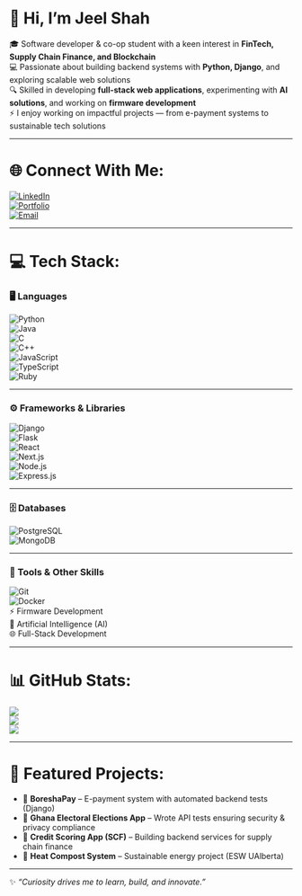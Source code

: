 # 👋 Hi, I’m **Jeel Shah**  
🎓 Software developer & co-op student with a keen interest in **FinTech, Supply Chain Finance, and Blockchain**  
💻 Passionate about building backend systems with **Python, Django**, and exploring scalable web solutions  
🔍 Skilled in developing **full-stack web applications**, experimenting with **AI solutions**, and working on **firmware development**  
⚡ I enjoy working on impactful projects — from e-payment systems to sustainable tech solutions  

---

# 🌐 Connect With Me:
[![LinkedIn](https://img.shields.io/badge/LinkedIn-0A66C2?style=for-the-badge&logo=linkedin&logoColor=white)](https://linkedin.com/in/your-link)  
[![Portfolio](https://img.shields.io/badge/Portfolio-000?style=for-the-badge&logo=vercel&logoColor=white)](https://your-portfolio-link.com)  
[![Email](https://img.shields.io/badge/Email-EB4432?style=for-the-badge&logo=gmail&logoColor=white)](mailto:your.email@example.com)

---

# 💻 Tech Stack:

### 🖥️ Languages
![Python](https://img.shields.io/badge/python-3670A0?style=for-the-badge&logo=python&logoColor=ffdd54)  
![Java](https://img.shields.io/badge/java-%23ED8B00.svg?style=for-the-badge&logo=java&logoColor=white)  
![C](https://img.shields.io/badge/c-%2300599C.svg?style=for-the-badge&logo=c&logoColor=white)  
![C++](https://img.shields.io/badge/c++-%2300599C.svg?style=for-the-badge&logo=c%2B%2B&logoColor=white)  
![JavaScript](https://img.shields.io/badge/javascript-%23323330.svg?style=for-the-badge&logo=javascript&logoColor=%23F7DF1E)  
![TypeScript](https://img.shields.io/badge/typescript-%23007ACC.svg?style=for-the-badge&logo=typescript&logoColor=white)  
![Ruby](https://img.shields.io/badge/ruby-%23CC342D.svg?style=for-the-badge&logo=ruby&logoColor=white)

---

### ⚙️ Frameworks & Libraries
![Django](https://img.shields.io/badge/django-%23092E20.svg?style=for-the-badge&logo=django&logoColor=white)  
![Flask](https://img.shields.io/badge/flask-%23000.svg?style=for-the-badge&logo=flask&logoColor=white)  
![React](https://img.shields.io/badge/react-%2320232a.svg?style=for-the-badge&logo=react&logoColor=%2361DAFB)  
![Next.js](https://img.shields.io/badge/next.js-%23000000.svg?style=for-the-badge&logo=nextdotjs&logoColor=white)  
![Node.js](https://img.shields.io/badge/node.js-6DA55F?style=for-the-badge&logo=node.js&logoColor=white)  
![Express.js](https://img.shields.io/badge/express.js-%23404d59.svg?style=for-the-badge&logo=express&logoColor=%2361DAFB)

---

### 🗄️ Databases
![PostgreSQL](https://img.shields.io/badge/postgresql-%23316192.svg?style=for-the-badge&logo=postgresql&logoColor=white)  
![MongoDB](https://img.shields.io/badge/MongoDB-%234ea94b.svg?style=for-the-badge&logo=mongodb&logoColor=white)

---

### 🔧 Tools & Other Skills
![Git](https://img.shields.io/badge/git-%23F05033.svg?style=for-the-badge&logo=git&logoColor=white)  
![Docker](https://img.shields.io/badge/docker-%230db7ed.svg?style=for-the-badge&logo=docker&logoColor=white)  
⚡ Firmware Development  
🤖 Artificial Intelligence (AI)  
🌐 Full-Stack Development  

---

# 📊 GitHub Stats:
![](https://github-readme-stats.vercel.app/api?username=jeelshah&theme=radical&hide_border=false&include_all_commits=true&count_private=true)  
![](https://github-readme-streak-stats.herokuapp.com/?user=jeelshah&theme=radical&hide_border=false)  
![](https://github-readme-stats.vercel.app/api/top-langs/?username=jeelshah&theme=radical&hide_border=false&layout=compact)

---

# 🚀 Featured Projects:
- 🔹 **BoreshaPay** – E-payment system with automated backend tests (Django)  
- 🔹 **Ghana Electoral Elections App** – Wrote API tests ensuring security & privacy compliance  
- 🔹 **Credit Scoring App (SCF)** – Building backend services for supply chain finance  
- 🔹 **Heat Compost System** – Sustainable energy project (ESW UAlberta)  

---

✨ _“Curiosity drives me to learn, build, and innovate.”_
